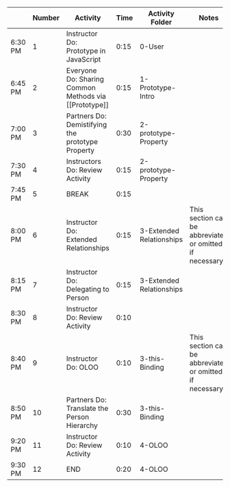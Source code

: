 |         | Number | Activity                                                | Time | Activity Folder          | Notes                                                     |     |
| ------- | ------ | ------------------------------------------------------- | ---- | ------------------------ | --------------------------------------------------------- | --- |
| 6:30 PM | 1      | Instructor Do: Prototype in JavaScript                  | 0:15 | 0-User                   |                                                           |     |
| 6:45 PM | 2      | Everyone Do: Sharing Common Methods via \[\[Prototype]] | 0:15 | 1-Prototype-Intro        |                                                           |     |
| 7:00 PM | 3      | Partners Do: Demistifying the prototype Property        | 0:30 | 2-prototype-Property     |                                                           |     |
| 7:30 PM | 4      | Instructors Do: Review Activity                         | 0:15 | 2-prototype-Property     |                                                           |     |
| 7:45 PM | 5      | BREAK                                                   | 0:15 |                          |                                                           |     |
| 8:00 PM | 6      | Instructor Do: Extended Relationships                   | 0:15 | 3-Extended Relationships | This section can be abbreviated or omitted, if necessary. |     |
| 8:15 PM | 7      | Instructor Do: Delegating to Person                     | 0:15 | 3-Extended Relationships |                                                           |     |
| 8:30 PM | 8      | Instructor Do: Review Activity                          | 0:10 |                          |                                                           |     |
| 8:40 PM | 9      | Instructor Do: OLOO                                     | 0:10 | 3-this-Binding           | This section can be abbreviated or omitted if necessary.  |     |
| 8:50 PM | 10     | Partners Do: Translate the Person Hierarchy             | 0:30 | 3-this-Binding           |                                                           |     |
| 9:20 PM | 11     | Instructor Do: Review Activity                          | 0:10 | 4-OLOO                   |                                                           |     |
| 9:30 PM | 12     | END                                                     | 0:20 | 4-OLOO                   |                                                           |     |
